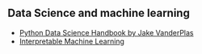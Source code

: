 ## Data Science and machine learning
- [Python Data Science Handbook by Jake VanderPlas](https://jakevdp.github.io/PythonDataScienceHandbook/)
- [Interpretable Machine Learning](https://christophm.github.io/interpretable-ml-book/) 
